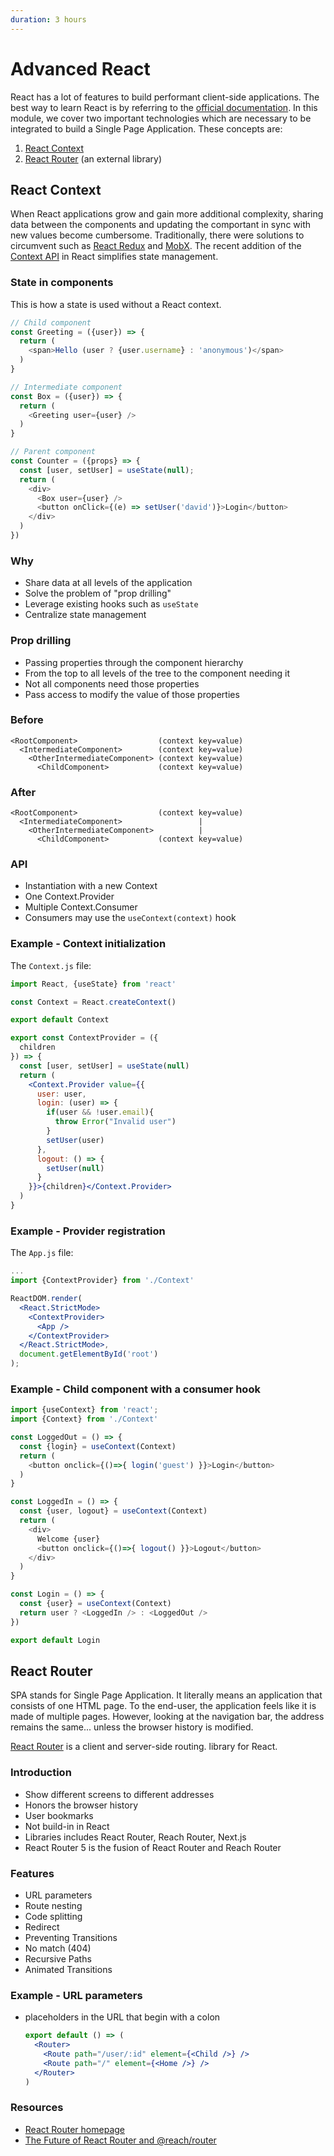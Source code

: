 ```yaml
---
duration: 3 hours
---
```


# Advanced React

React has a lot of features to build performant client-side applications. The best way to learn React is by referring to the [official documentation](https://reactjs.org/docs/getting-started.html). In this module, we cover two important technologies which are necessary to be integrated to build a Single Page Application. These concepts are:

1. [React Context](#react-context)
2. [React Router](#react-router) (an external library)

## React Context

When React applications grow and gain more additional complexity, sharing data between the components and updating the comportant in sync with new values become cumbersome. Traditionally, there were solutions to circumvent such as [React Redux](https://react-redux.js.org/) and [MobX](https://mobx.js.org/react-integration.html). The recent addition of the [Context API](https://reactjs.org/docs/context.html) in React simplifies state management.

### State in components

This is how a state is used without a React context.

```js
// Child component
const Greeting = ({user}) => {
  return (
    <span>Hello (user ? {user.username} : 'anonymous')</span>
  )
}

// Intermediate component
const Box = ({user}) => {
  return (
    <Greeting user={user} />
  )
}

// Parent component
const Counter = ({props} => {
  const [user, setUser] = useState(null);
  return (
    <div>
      <Box user={user} />
      <button onClick={(e) => setUser('david')}>Login</button>
    </div>
  )
})
```

### Why

* Share data at all levels of the application
* Solve the problem of "prop drilling"
* Leverage existing hooks such as `useState`
* Centralize state management

### Prop drilling

* Passing properties through the component hierarchy
* From the top to all levels of the tree to the component needing it
* Not all components need those properties
* Pass access to modify the value of those properties

### Before

```
<RootComponent>                  (context key=value)
  <IntermediateComponent>        (context key=value)
    <OtherIntermediateComponent> (context key=value)
      <ChildComponent>           (context key=value)
```

### After

```
<RootComponent>                  (context key=value)
  <IntermediateComponent>                 |
    <OtherIntermediateComponent>          |
      <ChildComponent>           (context key=value)
```

### API

* Instantiation with a new Context
* One Context.Provider
* Multiple Context.Consumer
* Consumers may use the `useContext(context)` hook

### Example - Context initialization

The `Context.js` file:

```jsx
import React, {useState} from 'react'

const Context = React.createContext()

export default Context

export const ContextProvider = ({
  children
}) => {
  const [user, setUser] = useState(null)
  return (
    <Context.Provider value={{
      user: user,
      login: (user) => {
        if(user && !user.email){
          throw Error("Invalid user")
        }
        setUser(user)
      },
      logout: () => {
        setUser(null)
      }
    }}>{children}</Context.Provider>
  )
}
```

### Example - Provider registration

The `App.js` file:

```jsx
...
import {ContextProvider} from './Context'

ReactDOM.render(
  <React.StrictMode>
    <ContextProvider>
      <App />
    </ContextProvider>
  </React.StrictMode>,
  document.getElementById('root')
);
```

### Example - Child component with a consumer hook


```js
import {useContext} from 'react';
import {Context} from './Context'

const LoggedOut = () => {
  const {login} = useContext(Context)
  return (
    <button onclick={()=>{ login('guest') }}>Login</button>
  )
}

const LoggedIn = () => {
  const {user, logout} = useContext(Context)
  return (
    <div>
      Welcome {user}
      <button onclick={()=>{ logout() }}>Logout</button>
    </div>
  )
}

const Login = () => {
  const {user} = useContext(Context)
  return user ? <LoggedIn /> : <LoggedOut />
})

export default Login
```

## React Router

SPA stands for Single Page Application. It literally means an application that consists of one HTML page. To the end-user, the application feels like it is made of multiple pages. However, looking at the navigation bar, the address remains the same... unless the browser history is modified.

[React Router](https://reactrouter.com/) is a client and server-side routing. library for React.

### Introduction

* Show different screens to different addresses
* Honors the browser history
* User bookmarks
* Not build-in in React
* Libraries includes React Router, Reach Router, Next.js
* React Router 5 is the fusion of React Router and Reach Router

### Features

* URL parameters
* Route nesting
* Code splitting
* Redirect
* Preventing Transitions
* No match (404)
* Recursive Paths
* Animated Transitions

### Example - URL parameters

* placeholders in the URL that begin with a colon
  ```jsx
  export default () => (
    <Router>
      <Route path="/user/:id" element={<Child />} />
      <Route path="/" element={<Home />} />
    </Router>
  )
  ```

### Resources

* [React Router homepage](https://reactrouter.com/)
* [The Future of React Router and @reach/router](https://reacttraining.com/blog/reach-react-router-future/)
